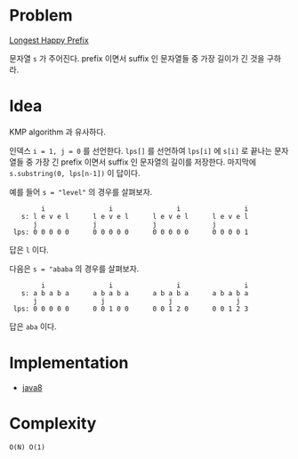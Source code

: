 # Problem

[Longest Happy Prefix](https://leetcode.com/problems/longest-happy-prefix/)

문자열 `s` 가 주어진다. prefix 이면서 suffix 인 문자열들 중 가장
길이가 긴 것을 구하라.

# Idea

KMP algorithm 과 유사하다.

인덱스 `i = 1, j = 0` 를 선언한다. `lps[]` 를 선언하여 `lps[i]` 에
`s[i]` 로 끝나는 문자열들 중 가장 긴 prefix 이면서 suffix 인 문자열의
길이를 저장한다. 마지막에 `s.substring(0, lps[n-1])` 이 답이다.

예를 들어 `s = "level"` 의 경우를 살펴보자.

```
        i                i                i                i
   s: l e v e l      l e v e l      l e v e l      l e v e l      
      j              j              j              j
 lps: 0 0 0 0 0      0 0 0 0 0      0 0 0 0 0      0 0 0 0 1     
```

답은 `l` 이다.

다음은 `s = "ababa` 의 경우를 살펴보자.

```
        i                i                i                i
   s: a b a b a      a b a b a      a b a b a      a b a b a
      j                j                j                j
 lps: 0 0 0 0 0      0 0 1 0 0      0 0 1 2 0      0 0 1 2 3
```

답은 `aba` 이다.

# Implementation

* [java8](Solution.java)

# Complexity

```
O(N) O(1)
```
